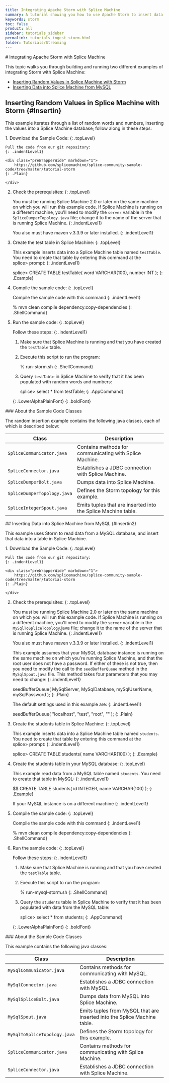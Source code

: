 ```yaml
---
title: Integrating Apache Storm with Splice Machine
summary: A tutorial showing you how to use Apache Storm to insert data from a MySQL database into a Splice Machine database.
keywords: storm
toc: false
product: all
sidebar: tutorials_sidebar
permalink: tutorials_ingest_storm.html
folder: Tutorials/Streaming
---
```

<section>
<div class="TopicContent" data-swiftype-index="true" markdown="1">
# Integrating Apache Storm with Splice Machine

This topic walks you through building and running two different examples
of integrating Storm with Splice Machine:

* [Inserting Random Values in Splice Machine with Storm](#Insertin)
* [Inserting Data into Splice Machine from MySQL](#Insertin2)

## Inserting Random Values in Splice Machine with Storm   {#Insertin}

This example iterates through a list of random words and numbers,
inserting the values into a Splice Machine database; follow along in
these steps:

<div class="opsStepsList" markdown="1">
1.  Download the Sample Code:
    {: .topLevel}

    Pull the code from our git repository:
    {: .indentLevel1}

    <div class="preWrapperWide" markdown="1">
        https://github.com/splicemachine/splice-community-sample-code/tree/master/tutorial-storm
    {: .Plain}

    </div>

2.  Check the prerequisites:
    {: .topLevel}

    You must be running Splice Machine 2.0 or later on the same machine
    on which you will run this example code. If Splice Machine is
    running on a different machine, you'll need to modify the `server`
    variable in the `SpliceDumperTopology.java` file; change it to the
    name of the server that is running Splice Machine.
    {: .indentLevel1}

    You also must have <span class="AppCommand">maven v.3.3.9</span> or
    later installed.
    {: .indentLevel1}

3.  Create the test table in Splice Machine:
    {: .topLevel}

    This example inserts data into a Splice Machine table named
    `testTable`. You need to create that table by entering this command
    at the <span class="AppCommand">splice&gt;</span> prompt:
    {: .indentLevel1}

    <div class="preWrapperWide" markdown="1">
        splice> CREATE TABLE testTable( word VARCHAR(100), number INT );
    {: .Example}

    </div>

4.  Compile the sample code:
    {: .topLevel}

    Compile the sample code with this command
    {: .indentLevel1}

    <div class="preWrapperWide" markdown="1">
        % mvn clean compile dependency:copy-dependencies
    {: .ShellCommand}

    </div>

5.  Run the sample code:
    {: .topLevel}

    Follow these steps:
    {: .indentLevel1}

    1.  Make sure that Splice Machine is running and that you have
        created the `testTable` table.
    2.  Execute this script to run the program:

        <div class="preWrapperWide" markdown="1">
            % run-storm.sh
        {: .ShellCommand}

        </div>

    3.  Query `testTable` in Splice Machine to verify that it has been
        populated with random words and numbers:

        <div class="preWrapperWide" markdown="1">
            splice> select * from testTable;
        {: .AppCommand}

        </div>
    {: .LowerAlphaPlainFont}
{: .boldFont}

</div>
### About the Sample Code Classes

The random insertion example contains the following java classes, each
of which is described below:

<table>
                <col />
                <col />
                <thead>
                    <tr>
                        <th>Class</th>
                        <th>Description</th>
                    </tr>
                </thead>
                <tbody>
                    <tr>
                        <td><code>SpliceCommunicator.java</code></td>
                        <td>Contains methods for communicating with Splice Machine.</td>
                    </tr>
                    <tr>
                        <td><code>SpliceConnector.java</code></td>
                        <td>Establishes a JDBC connection with Splice Machine.</td>
                    </tr>
                    <tr>
                        <td><code>SpliceDumperBolt.java</code></td>
                        <td>Dumps data into Splice Machine.</td>
                    </tr>
                    <tr>
                        <td><code>SpliceDumperTopology.java</code></td>
                        <td>Defines the Storm topology for this example.</td>
                    </tr>
                    <tr>
                        <td><code>SpliceIntegerSpout.java</code></td>
                        <td>Emits tuples that are inserted into the Splice Machine table.</td>
                    </tr>
                </tbody>
            </table>
## Inserting Data into Splice Machine from MySQL   {#Insertin2}

This example uses Storm to read data from a MySQL database, and insert
that data into a table in Splice Machine.

<div class="opsStepsList" markdown="1">
1.  Download the Sample Code:
    {: .topLevel}

    Pull the code from our git repository:
    {: .indentLevel1}

    <div class="preWrapperWide" markdown="1">
        https://github.com/splicemachine/splice-community-sample-code/tree/master/tutorial-storm
    {: .Plain}

    </div>

2.  Check the prerequisites:
    {: .topLevel}

    You must be running Splice Machine 2.0 or later on the same machine
    on which you will run this example code. If Splice Machine is
    running on a different machine, you'll need to modify the `server`
    variable in the `MySqlToSpliceTopology`.java file; change it to the
    name of the server that is running Splice Machine.
    {: .indentLevel1}

    You also must have <span class="AppCommand">maven v.3.3.9</span> or
    later installed.
    {: .indentLevel1}

    This example assumes that your MySQL database instance is running on
    the same machine on which you're running Splice Machine, and that
    the root user does not have a password. If either of these is not
    true, then you need to modify the call to the `seedBufferQueue`
    method in the `MySqlSpout.java` file. This method takes four
    parameters that you may need to change:
    {: .indentLevel1}

    <div class="preWrapperWide" markdown="1">
        seedBufferQueue( MySqlServer, MySqlDatabase, mySqlUserName, mySqlPassword );
    {: .Plain}

    </div>

    The default settings used in this example are:
    {: .indentLevel1}

    <div class="preWrapperWide" markdown="1">
        seedBufferQueue( "localhost", "test", "root", "" );
    {: .Plain}

    </div>

3.  Create the students table in Splice Machine:
    {: .topLevel}

    This example inserts data into a Splice Machine table named
    `students`. You need to create that table by entering this command
    at the <span class="AppCommand">splice&gt;</span> prompt:
    {: .indentLevel1}

    <div class="preWrapperWide" markdown="1">
        splice> CREATE TABLE students( name VARCHAR(100) );
    {: .Example}

    </div>

4.  Create the students table in your MySQL database:
    {: .topLevel}

    This example read data from a MySQL table named `students`. You need
    to create that table in MySQL:
    {: .indentLevel1}

    <div class="preWrapperWide" markdown="1">
        $$ CREATE TABLE students( id INTEGER, name VARCHAR(100) );
    {: .Example}

    </div>

    If your MySQL instance is on a different machine
    {: .indentLevel1}

5.  Compile the sample code:
    {: .topLevel}

    Compile the sample code with this command
    {: .indentLevel1}

    <div class="preWrapperWide" markdown="1">
        % mvn clean compile dependency:copy-dependencies
    {: .ShellCommand}

    </div>

6.  Run the sample code:
    {: .topLevel}

    Follow these steps:
    {: .indentLevel1}

    1.  Make sure that Splice Machine is running and that you have
        created the `testTable` table.
    2.  Execute this script to run the program:

        <div class="preWrapperWide" markdown="1">
            % run-mysql-storm.sh
        {: .ShellCommand}

        </div>

    3.  Query the `students` table in Splice Machine to verify that it
        has been populated with data from the MySQL table:

        <div class="preWrapperWide" markdown="1">
            splice> select * from students;
        {: .AppCommand}

        </div>
    {: .LowerAlphaPlainFont}
{: .boldFont}

</div>
### About the Sample Code Classes

This example contains the following java classes:

<table>
                <col />
                <col />
                <thead>
                    <tr>
                        <th>Class</th>
                        <th>Description</th>
                    </tr>
                </thead>
                <tbody>
                    <tr>
                        <td><code>MySqlCommunicator.java</code></td>
                        <td>Contains methods for communicating with MySQL.</td>
                    </tr>
                    <tr>
                        <td><code>MySqlConnector.java</code></td>
                        <td>Establishes a JDBC connection with MySQL.</td>
                    </tr>
                    <tr>
                        <td><code>MySqlSpliceBolt.java</code></td>
                        <td>Dumps data from MySQL into Splice Machine.</td>
                    </tr>
                    <tr>
                        <td><code>MySqlSpout.java</code></td>
                        <td>Emits tuples from MySQL that are inserted into the Splice Machine table.</td>
                    </tr>
                    <tr>
                        <td><code>MySqlToSpliceTopology.java</code></td>
                        <td>Defines the Storm topology for this example.</td>
                    </tr>
                    <tr>
                        <td><code>SpliceCommunicator.java</code></td>
                        <td>Contains methods for communicating with Splice Machine.</td>
                    </tr>
                    <tr>
                        <td><code>SpliceConnector.java</code></td>
                        <td>Establishes a JDBC connection with Splice Machine.</td>
                    </tr>
                </tbody>
            </table>
</div>
</section>
